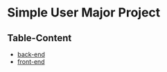 # Simple User Major Project

## Table-Content

- <a href='https://github.com/SdDev1223/Simple-User-Major/tree/main/backend'>back-end</a>
- <a href='https://github.com/SdDev1223/Simple-User-Major/tree/main/frontend'>front-end</a>
